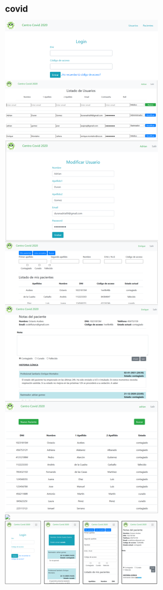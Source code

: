 # covid
<img src="DOCUMENTACION/images/logon.png">
<img src="DOCUMENTACION/images/administrador-usuarios.png">
<img src="DOCUMENTACION/images/modificar-usuario.png">
<img src="DOCUMENTACION/images/medico.png">
<img src="DOCUMENTACION/images/notas.png">
<img src="DOCUMENTACION/images/rastreador-pacientes.png">
<img src="DOCUMENTACION/images/pacientes.png">
<img src="DOCUMENTACION/images/response.png">
